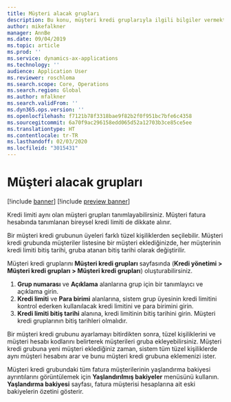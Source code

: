 ```yaml
---
title: Müşteri alacak grupları
description: Bu konu, müşteri kredi gruplarıyla ilgili bilgiler vermektedir.
author: mikefalkner
manager: AnnBe
ms.date: 09/04/2019
ms.topic: article
ms.prod: ''
ms.service: dynamics-ax-applications
ms.technology: ''
audience: Application User
ms.reviewer: roschloma
ms.search.scope: Core, Operations
ms.search.region: Global
ms.author: mfalkner
ms.search.validFrom: ''
ms.dyn365.ops.version: ''
ms.openlocfilehash: f7121b78f3318bae9f82b2f0f951bc7bfe6c4358
ms.sourcegitcommit: 6a70f9ac296158edd065d52a12703b3ce85ce5ee
ms.translationtype: HT
ms.contentlocale: tr-TR
ms.lasthandoff: 02/03/2020
ms.locfileid: "3015431"
---
```

# <a name="customer-credit-groups"></a>Müşteri alacak grupları

[!include [banner](../includes/banner.md)]
[!include [preview banner](../includes/preview-banner.md)]

Kredi limiti aynı olan müşteri grupları tanımlayabilirsiniz. Müşteri fatura hesabında tanımlanan bireysel kredi limiti de dikkate alınır.

Bir müşteri kredi grubunun üyeleri farklı tüzel kişiliklerden seçilebilir. Müşteri kredi grubunda müşteriler listesine bir müşteri eklediğinizde, her müşterinin kredi limiti bitiş tarihi, gruba atanan bitiş tarihi olarak değiştirilir.

Müşteri kredi gruplarını **Müşteri kredi grupları** sayfasında (**Kredi yönetimi \> Müşteri kredi grupları \> Müşteri kredi grupları**) oluşturabilirsiniz.

1. **Grup numarası** ve **Açıklama** alanlarına grup için bir tanımlayıcı ve açıklama girin.
2. **Kredi limiti** ve **Para birimi** alanlarına, sistem grup üyesinin kredi limitini kontrol ederken kullanılacak kredi limitini ve para birimini girin.
3. **Kredi limiti bitiş tarihi** alanına, kredi limitinin bitiş tarihini girin. Müşteri kredi gruplarının bitiş tarihleri olmalıdır.

Bir müşteri kredi grubunu ayarlamayı bitirdikten sonra, tüzel kişiliklerini ve müşteri hesabı kodlarını belirterek müşterileri gruba ekleyebilirsiniz. Müşteri kredi grubuna yeni müşteri eklediğiniz zaman, sistem tüm tüzel kişiliklerde aynı müşteri hesabını arar ve bunu müşteri kredi grubuna eklemenizi ister.

Müşteri kredi grubundaki tüm fatura müşterilerinin yaşlandırma bakiyesi ayrıntılarını görüntülemek için **Yaşlandırılmış bakiyeler** menüsünü kullanın. **Yaşlandırma bakiyesi** sayfası, fatura müşterisi hesaplarına ait eski bakiyelerin özetini gösterir.
